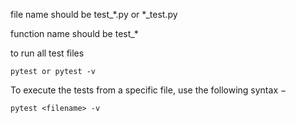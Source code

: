 file name should be test_*.py or *_test.py

function name should be test_*

to run all test files
```
pytest or pytest -v 
```

To execute the tests from a specific file, use the following syntax −
```
pytest <filename> -v
```
